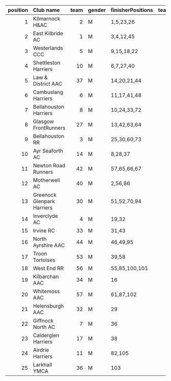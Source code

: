 |   position | Club name                  |   team | gender   | finisherPositions   |   teamPoints |   penaltyPoints |   totalPoints |   totalFinishers | Website                                    |
|-----------:|:---------------------------|-------:|:---------|:--------------------|-------------:|----------------:|--------------:|-----------------:|:-------------------------------------------|
|          1 | Kilmarnock H&AC            |      2 | M        | 1,5,23,26           |           55 |               0 |            55 |                8 | http://www.kilmarnockharriers.com/         |
|          2 | East Kilbride AC           |      1 | M        | 3,4,12,45           |           64 |               0 |            64 |                7 | http://www.ekac.org.uk/                    |
|          3 | Westerlands CCC            |      5 | M        | 9,15,18,22          |           64 |               0 |            64 |                9 | https://westerlandsccc.co.uk/              |
|          4 | Shettleston Harriers       |     10 | M        | 6,7,27,40           |           80 |               0 |            80 |                7 | http://shettlestonharriers.org.uk/         |
|          5 | Law & District AAC         |     37 | M        | 14,20,21,44         |           99 |               0 |            99 |                8 | http://www.lawaac.co.uk/                   |
|          6 | Cambuslang Harriers        |      6 | M        | 11,17,41,48         |          117 |               0 |           117 |                7 | https://cambuslangharriers.org/            |
|          7 | Bellahouston Harriers      |      8 | M        | 10,24,33,72         |          139 |               0 |           139 |                8 | http://www.bellahoustonharriers.co.uk/     |
|          8 | Glasgow FrontRunners       |     27 | M        | 13,42,63,64         |          182 |               0 |           182 |                5 | https://www.glasgowfrontrunners.org/       |
|          9 | Bellahouston RR            |      3 | M        | 25,30,60,73         |          188 |               0 |           188 |                7 | https://www.bellahoustonroadrunners.co.uk/ |
|         10 | Ayr Seaforth AC            |     14 | M        | 8,28,37             |           73 |             115 |           188 |                3 | https://www.ayrseaforth.co.uk/             |
|         11 | Newton Road Runners        |     42 | M        | 57,65,66,67         |          255 |               0 |           255 |                5 | https://www.newton-roadrunners.com/        |
|         12 | Motherwell AC              |     40 | M        | 2,56,86             |          144 |             115 |           259 |                3 | https://motherwellac.com/                  |
|         13 | Greenock Glenpark Harriers |     30 | M        | 51,52,70,94         |          267 |               0 |           267 |                5 | https://greenockglenparkharriers.com/      |
|         14 | Inverclyde AC              |      4 | M        | 19,32               |           51 |             230 |           281 |                2 | https://www.inverclydeac.org/              |
|         15 | Irvine RC                  |     33 | M        | 31,43               |           74 |             230 |           304 |                2 | https://www.irvinerunningclub.co.uk/       |
|         16 | North Ayrshire AAC         |     44 | M        | 46,49,95            |          190 |             115 |           305 |                3 | https://naathletics.co.uk/                 |
|         17 | Troon Tortoises            |     53 | M        | 39,58               |           97 |             230 |           327 |                2 | http://troontortoises.co.uk                |
|         18 | West End RR                |     56 | M        | 55,85,100,101       |          341 |               0 |           341 |                4 | https://www.westendroadrunners.co.uk/      |
|         19 | Kilbarchan AAC             |     34 | M        | 16                  |           16 |             345 |           361 |                1 | https://kilbarchanaac.org.uk/              |
|         20 | Whitemoss AAC              |     57 | M        | 61,87,102           |          250 |             115 |           365 |                3 | https://whitemossaac.co.uk/                |
|         21 | Helensburgh AAC            |     32 | M        | 29                  |           29 |             345 |           374 |                1 | https://www.helensburghaac.com/            |
|         22 | Giffnock North AC          |      7 | M        | 36                  |           36 |             345 |           381 |                1 | https://www.giffnocknorth.co.uk/           |
|         23 | Calderglen Harriers        |     17 | M        | 38                  |           38 |             345 |           383 |                1 | http://www.calderglenharriers.org.uk/      |
|         24 | Airdrie Harriers           |     11 | M        | 82,105              |          187 |             230 |           417 |                2 | http://airdrieharriers.org/                |
|         25 | Larkhall YMCA              |     36 | M        | 103                 |          103 |             345 |           448 |                1 | https://www.larkhallymcaharriers.org       |